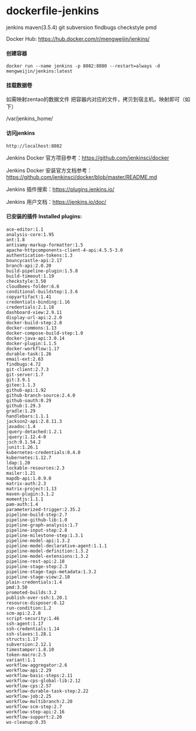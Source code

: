# dockerfile-jenkins
jenkins maven(3.5.4) git subversion findbugs checkstyle pmd

Docker Hub: https://hub.docker.com/r/mengweijin/jenkins/

#### 创建容器
	docker run --name jenkins -p 8082:8080 --restart=always -d mengweijin/jenkins:latest
	
#### 挂载数据卷
如需映射zentao的数据文件 把容器内对应的文件，拷贝到宿主机，映射即可（如下）

/var/jenkins_home/
	
#### 访问jenkins
	http://localhost:8082
	
	
Jenkins Docker 官方项目参考：https://github.com/jenkinsci/docker

Jenkins Docker 安装官方文档参考：https://github.com/jenkinsci/docker/blob/master/README.md

Jenkins 插件搜索：https://plugins.jenkins.io/

Jenkins 用户文档：https://jenkins.io/doc/

#### 已安装的插件 Installed plugins:
	ace-editor:1.1
	analysis-core:1.95
	ant:1.8
	antisamy-markup-formatter:1.5
	apache-httpcomponents-client-4-api:4.5.5-3.0
	authentication-tokens:1.3
	bouncycastle-api:2.17
	branch-api:2.0.20
	build-pipeline-plugin:1.5.8
	build-timeout:1.19
    checkstyle:3.50
	cloudbees-folder:6.6
	conditional-buildstep:1.3.6
	copyartifact:1.41
	credentials-binding:1.16
	credentials:2.1.18
	dashboard-view:2.9.11
	display-url-api:2.2.0
	docker-build-step:2.0
	docker-commons:1.13
	docker-compose-build-step:1.0
	docker-java-api:3.0.14
	docker-plugin:1.1.5
	docker-workflow:1.17
	durable-task:1.26
	email-ext:2.63
    findbugs:4.72
	git-client:2.7.3
	git-server:1.7
	git:3.9.1
	gitee:1.1.3
	github-api:1.92
	github-branch-source:2.4.0
	github-oauth:0.29
	github:1.29.3
	gradle:1.29
	handlebars:1.1.1
	jackson2-api:2.8.11.3
	javadoc:1.4
	jquery-detached:1.2.1
	jquery:1.12.4-0
	jsch:0.1.54.2
	junit:1.26.1
	kubernetes-credentials:0.4.0
	kubernetes:1.12.7
	ldap:1.20
	lockable-resources:2.3
	mailer:1.21
	mapdb-api:1.0.9.0
	matrix-auth:2.3
	matrix-project:1.13
	maven-plugin:3.1.2
	momentjs:1.1.1
	pam-auth:1.4
	parameterized-trigger:2.35.2
	pipeline-build-step:2.7
	pipeline-github-lib:1.0
	pipeline-graph-analysis:1.7
	pipeline-input-step:2.8
	pipeline-milestone-step:1.3.1
	pipeline-model-api:1.3.2
	pipeline-model-declarative-agent:1.1.1
	pipeline-model-definition:1.3.2
	pipeline-model-extensions:1.3.2
	pipeline-rest-api:2.10
	pipeline-stage-step:2.3
	pipeline-stage-tags-metadata:1.3.2
	pipeline-stage-view:2.10
	plain-credentials:1.4
    pmd:3.50
	promoted-builds:3.2
	publish-over-ssh:1.20.1
	resource-disposer:0.12
	run-condition:1.2
	scm-api:2.2.8
	script-security:1.46
	ssh-agent:1.17
	ssh-credentials:1.14
	ssh-slaves:1.28.1
	structs:1.17
	subversion:2.12.1
	timestamper:1.8.10
	token-macro:2.5
	variant:1.1
	workflow-aggregator:2.6
	workflow-api:2.29
	workflow-basic-steps:2.11
	workflow-cps-global-lib:2.12
	workflow-cps:2.57
	workflow-durable-task-step:2.22
	workflow-job:2.25
	workflow-multibranch:2.20
	workflow-scm-step:2.7
	workflow-step-api:2.16
	workflow-support:2.20
	ws-cleanup:0.35
